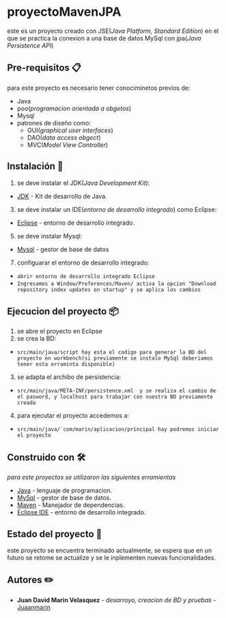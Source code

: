 # proyectoMavenJPA

este es un proyecto creado con JSE(_Java Platform, Standard Edition_) en el que se practica la conexion a una base de datos MySql con jpa(_Java Persistence API_)


## Pre-requisitos 📋

para este proyecto es necesario tener conociminetos previos de:
* Java
* poo(_programacion orientada a obgetos_)
* Mysql
* patrones de diseño como:
  * GUI(_graphical user interfaces_)
  * DAO(_data access obgect_)
  * MVC(_Model View Controller_)


## Instalación 🔧

1. se deve instalar el JDK(_Java Development Kit_):
 * [JDK](https://www.oracle.com/java/technologies/downloads/) - Kit de desarrollo de Java.
3. se deve instalar un IDE(_entorno de desarrollo integrado_) como Eclipse:
 * [Eclipse](https://www.eclipse.org/downloads/) -  entorno de desarrollo integrado.
5. se deve instalar Mysql:
 * [Mysql](https://dev.mysql.com/downloads/mysql/) - gestor de base de datos
7. configuarar el entorno de desarrollo integrado:
  * ```abrir entorno de desarrollo integrado Eclipse```
  * ```Ingresamos a Window/Preferences/Maven/ activa la opcion "Download repository index updates on startup" y se aplica los cambios```


## Ejecucion del proyecto 📦

1. se abre el proyecto en Eclipse
2. se crea la BD:
  * ```src/main/java/script hay esta el codigo para generar la BD del proyecto en workbench(si previamente se instalo MySql deberiamos tener esta erraminta disponible)```
3. se adapta el archibo de persistencia:
  * ```src/main/java/META-INF/persistence.xml  y se realiza el cambio de el pasword, y localhost para trabajar con nuestra BD previamente creada```
4. para ejecutar el proyecto accedemos a:
  * ```src/main/java/`com/marin/aplicacion/principal hay podremos iniciar el proyecto```


## Construido con 🛠️

_para este proyectos se utilizaron las siguientes erramientas_

* [Java](https://www.java.com/es/) - lenguaje de programacion.
* [MySql](https://www.mysql.com/) - gestor de base de datos.
* [Maven](https://maven.apache.org/) - Manejador de dependencias.
* [Eclipse IDE](https://www.eclipse.org/downloads/) - entorno de desarrollo integrado.


## Estado del proyecto 📌

este proyecto se encuentra terminado actualmente, se espera que en un futuro se retome se actualize y se le inplementen nuevas funcionalidades.


## Autores ✏️

* **Juan David Marin Velasquez** - *desarroyo, creacion de BD y pruebas* - [Juaanmarin](https://github.com/juaanmarin)

